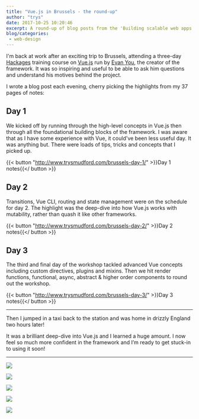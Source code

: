 ```yaml
---
title: "Vue.js in Brussels - the round-up"
author: "trys"
date: 2017-10-25 10:20:46
excerpt: A round-up of blog posts from the 'Building scalable web apps with Vue.js by Evan You' workshop
blog/categories: 
 - web-design
---
```


I'm back at work after an exciting trip to Brussels, attending a three-day [Hackages](https://hackages.io/) training course on [Vue.js](https://vuejs.org/) run by [Evan You](https://twitter.com/youyuxi), the creator of the framework. It was so inspiring and useful to be able to ask him questions and understand his motives behind the project.

I wrote a blog post each evening, cherry picking the highlights from my 37 pages of notes:

## Day 1

We kicked off by running through the high-level concepts in Vue.js then through all the foundational building blocks of the framework. I was aware that as I have some experience with Vue, it could've been less useful day. It was anything but. There were loads of tips, tricks and concepts that I picked up.

{{< button "http://www.trysmudford.com/brussels-day-1/" >}}Day 1 notes{{</ button >}}

## Day 2

Transitions, Vue CLI, routing and state management were on the schedule for day 2. The highlight was the deep-dive into how Vue.js works with mutability, rather than quash it like other frameworks.

{{< button "http://www.trysmudford.com/brussels-day-2/" >}}Day 2 notes{{</ button >}}

## Day 3

The third and final day of the workshop tackled advanced Vue concepts including custom directives, plugins and mixins. Then we hit render functions, functional, async, abstract &amp; higher order components to round out the workshop.

{{< button "http://www.trysmudford.com/brussels-day-3/" >}}Day 3 notes{{</ button >}}

---

Then I jumped in a taxi back to the station and was home in drizzly England two hours later!

It was a brilliant deep-dive into Vue.js and I learned a huge amount. I now feel so much more confident in the framework and I’m ready to get stuck-in to using it soon!

---

![](images/blog/IMG_20171015_204813_319-914x1024.jpg)

![](images/blog/2017-10-18-05.42.18-1-768x1024.jpg)

![](images/blog/DMPsaVoWkAASG2j-768x1024.jpg)

![](images/blog/2017-10-18-04.44.09-1-768x1024.jpg)

![](images/blog/2017-10-18-09.23.31-2-1024x768.jpg)



